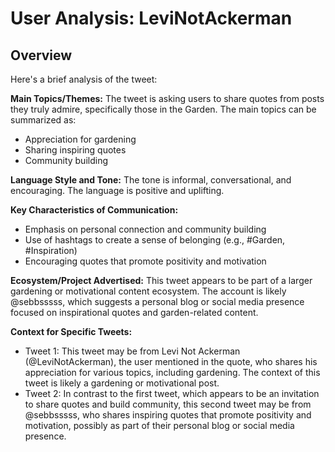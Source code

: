 # User Analysis: LeviNotAckerman

## Overview

Here's a brief analysis of the tweet:

**Main Topics/Themes:**
The tweet is asking users to share quotes from posts they truly admire, specifically those in the Garden. The main topics can be summarized as:

* Appreciation for gardening
* Sharing inspiring quotes
* Community building

**Language Style and Tone:**
The tone is informal, conversational, and encouraging. The language is positive and uplifting.

**Key Characteristics of Communication:**

* Emphasis on personal connection and community building
* Use of hashtags to create a sense of belonging (e.g., #Garden, #Inspiration)
* Encouraging quotes that promote positivity and motivation

**Ecosystem/Project Advertised:**
This tweet appears to be part of a larger gardening or motivational content ecosystem. The account is likely @sebbsssss, which suggests a personal blog or social media presence focused on inspirational quotes and garden-related content.

**Context for Specific Tweets:**

* Tweet 1: This tweet may be from Levi Not Ackerman (@LeviNotAckerman), the user mentioned in the quote, who shares his appreciation for various topics, including gardening. The context of this tweet is likely a gardening or motivational post.
* Tweet 2: In contrast to the first tweet, which appears to be an invitation to share quotes and build community, this second tweet may be from @sebbsssss, who shares inspiring quotes that promote positivity and motivation, possibly as part of their personal blog or social media presence.